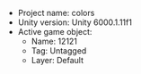 <!-- UNITY CODE ASSIST INSTRUCTIONS START -->
- Project name: colors
- Unity version: Unity 6000.1.11f1
- Active game object:
  - Name: 12121
  - Tag: Untagged
  - Layer: Default
<!-- UNITY CODE ASSIST INSTRUCTIONS END -->